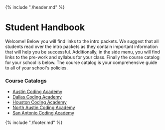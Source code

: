 {% include "./header.md" %}

# Student Handbook

Welcome! Below you will find links to the intro packets. We suggest that all students read over the intro packets as they contain important information that will help you be successful. Additionally, in the side menu, you will find links to the pre-work and syllabus for your class. Finally the course catalog for your school is below. The course catalog is your comprehensive guide to all of your school's policies.

### Course Catalogs
* [Austin Coding Academy](https://docs.google.com/document/d/123TPV2I6gx1EWJu0vEwl8_nSzc6pFwtyBGH8i30h2c4/edit?usp=sharing)
* [Dallas Coding Academy](https://docs.google.com/document/d/1A34e5Akso-1O7aCHGxqcq-uoVXbvCXPijdtKF98fzQU/edit?usp=sharing)
* [Houston Coding Academy](https://docs.google.com/document/d/1U8_ZLO7L9vQHczANv45fHfMlh-zZjNQXYOEkBjc3AZg/edit?usp=sharing)
* [North Austin Coding Academy](https://docs.google.com/a/austincodingacademy.com/document/d/1LoT7N5vCxANQ7CN-MCS55ZuOtXHgjkJs3qeI8rG_XBE/edit?usp=sharing)
* [San Antonio Coding Academy](https://docs.google.com/document/d/1ZMtSfoxoiBSwZFmEsM2VOqyUcXc7x8NujfyTPAIF4Vw/edit?usp=sharing)

{% include "./footer.md" %}
